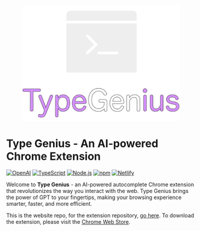<p align="center">
    <a href="https://github.com/bkny-labs/type-genius"> 
    <img width="420px" src="src/images/logo.png">
    </a>
</p>

# Type Genius - An AI-powered Chrome Extension

[![OpenAI](https://img.shields.io/badge/OpenAI-%2300A0E4?style=for-the-badge&logo=openai&logoColor=white)](https://openai.com/) [![TypeScript](https://img.shields.io/badge/TypeScript-%23007ACC?style=for-the-badge&logo=typescript&logoColor=white)](https://www.typescriptlang.org/) [![Node.js](https://img.shields.io/badge/Node.js-%23339933?style=for-the-badge&logo=node.js&logoColor=white)](https://nodejs.org/) [![npm](https://img.shields.io/badge/npm-%23CB3837?style=for-the-badge&logo=npm&logoColor=white)](https://www.npmjs.com/) [![Netlify](https://img.shields.io/badge/Netlify-%2300C7B7?style=for-the-badge&logo=netlify&logoColor=white)](https://www.netlify.com/)

Welcome to **Type Genius** - an AI-powered autocomplete Chrome extension that revolutionizes the way you interact with the web. Type Genius brings the power of GPT to your fingertips, making your browsing experience smarter, faster, and more efficient.


This is the website repo, for the extension repository, <a target="_blank" rel="noreferrer" href="https://github.com/bkny-labs/type-genius">go here</a>. To download the extension, please visit the <a href="https://chrome.google.com/webstore/detail/type-genius/ejokcdmbiifiagicppiakpneifaofghh" target="_blank">Chrome Web Store</a>.